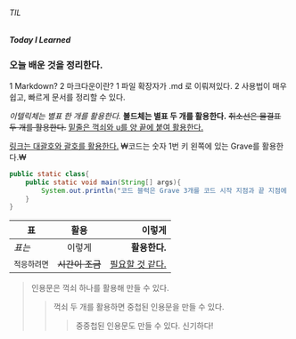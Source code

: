 ###### TIL
##### Today I Learned
### 오늘 배운 것을 정리한다.

1 Markdown?
2 마크다운이란?
    1 파일 확장자가 .md 로 이뤄져있다.
    2 사용법이 매우 쉽고, 빠르게 문서를 정리할 수 있다.
    
*이텔릭체는 별표 한 개를 활용한다.*
**볼드체는 별표 두 개를 활용한다.**
~~취소선은 물결표 두 개를 활용한다.~~
<u>밑줄은 꺽쇠와 u를 양 끝에 붙여 활용한다.</u>

[링크는 대괄호와 괄호를 활용한다.](https://github.com/paikjonghun/paikjonghun.github.io)
₩코드는 숫자 1번 키 왼쪽에 있는 Grave를 활용한다.₩

```java
public static class{
    public static void main(String[] args){
        System.out.println("코드 블럭은 Grave 3개를 코드 시작 지점과 끝 지점에 붙여 활용한다.)
    }
} 
```

| 표 | 활용 | 이렇게 |
|---|:---:|---:|
| *표는* | 이렇게 | **활용한다.** |
| `적응하려면` | ~~시간이 조금~~ | <u>필요할 것 같다.</u>


> 인용문은 꺽쇠 하나를 활용해 만들 수 있다.
>> 꺽쇠 두 개를 활용하면 중첩된 인용문을 만들 수 있다.
>>> 중중첩된 인용문도 만들 수 있다.
>>> 신기하다!


